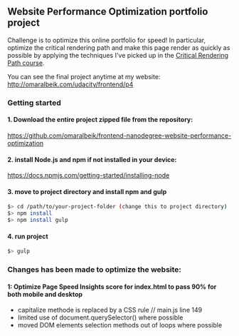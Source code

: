 ## Website Performance Optimization portfolio project

Challenge is to optimize this online portfolio for speed! In particular, optimize the critical rendering path and make this page render as quickly as possible by applying the techniques I've picked up in the [Critical Rendering Path course](https://www.udacity.com/course/ud884).

You can see the final project anytime at my website:
http://omaralbeik.com/udacity/frontend/p4


### Getting started
#### 1. Download the entire project zipped file from the repository:
https://github.com/omaralbeik/frontend-nanodegree-website-performance-optimization

#### 2. install Node.js and npm if not installed in your device:
https://docs.npmjs.com/getting-started/installing-node

#### 3. move to project directory and install npm and gulp

  ``` bash
  $> cd /path/to/your-project-folder (change this to project directory)
  $> npm install
  $> npm install gulp
  ```

#### 4. run project

  ``` bash
  $> gulp
  ```

### Changes has been made to optimize the website:
#### 1: Optimize Page Speed Insights score for index.html to pass 90% for both mobile and desktop
- capitalize methode is replaced by a CSS rule // main.js line 149
- limited use of document.querySelector() where possible
- moved DOM elements selection methods out of loops where possible
